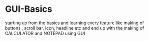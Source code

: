 # GUI-Basics
starting up from the basics and learning every feature like making of buttons , scroll bar, icon, headline etc and end up with the making of CALCULATOR  and NOTEPAD using GUI
